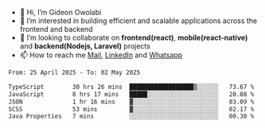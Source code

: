 - 👋 Hi, I’m Gideon Owolabi
- 👀 I’m interested in building efficient and scalable applications across the frontend and backend
- 💞️ I’m looking to collaborate on <b>frontend(react)</b>, <b>mobile(react-native)</b> and <b>backend(Nodejs, Laravel)</b> projects
- 📫 How to reach me <a href="mailto:gideoniyin2021@gmail.com">Mail</a>, <a href="https://www.linkedin.com/in/gideon-owolabi-9b667a232/">LinkedIn</a> and <a href="https://wa.me/2348055377085">Whatsapp</a>

<!---
gude1/gude1 is a ✨ special ✨ repository because its `README.md` (this file) appears on your GitHub profile.
You can click the Preview link to take a look at your changes.
--->

<!--START_SECTION:waka-->

```txt
From: 25 April 2025 - To: 02 May 2025

TypeScript        30 hrs 26 mins  ██████████████████▒░░░░░░   73.67 %
JavaScript        8 hrs 17 mins   █████░░░░░░░░░░░░░░░░░░░░   20.08 %
JSON              1 hr 16 mins    ▓░░░░░░░░░░░░░░░░░░░░░░░░   03.09 %
SCSS              53 mins         ▓░░░░░░░░░░░░░░░░░░░░░░░░   02.17 %
Java Properties   7 mins          ░░░░░░░░░░░░░░░░░░░░░░░░░   00.30 %
```

<!--END_SECTION:waka-->
